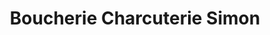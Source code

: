 ---
title: "Boucherie Charcuterie Simon"
url: /tilly-sur-seulles/boucherie-charcuterie-simon/
shop: Metzgerei
---